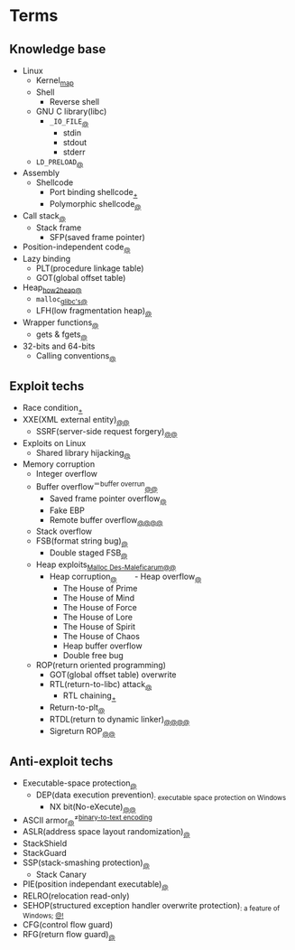 # Terms


## Knowledge base
  - Linux
    - Kernel<sub>[map](http://www.makelinux.net/kernel_map/)</sub>
    - Shell
      - Reverse shell
    - GNU C library(libc)
      - `_IO_FILE`<sub>[@](http://hacksg.tistory.com/35)</sub>
        - stdin
        - stdout
        - stderr
    - `LD_PRELOAD`<sub>[@](https://rafalcieslak.wordpress.com/2013/04/02/dynamic-linker-tricks-using-ld_preload-to-cheat-inject-features-and-investigate-programs/)</sub>
  - Assembly
    - Shellcode
      - Port binding shellcode<sub>[+](http://pwnbit.kr/34)</sub>
      - Polymorphic shellcode<sub>[@](https://gist.github.com/wlzla000/3b3b23b71d0cd9dd29086929247e3ad5#file-polymorphic_shellcode_meaning-korean-md)</sub>
  - Call stack<sub>[@](https://en.wikipedia.org/wiki/Call_stack)</sub>
    - Stack frame
      - SFP(saved frame pointer)
  - Position-independent code<sub>[@](https://en.wikipedia.org/wiki/Position-independent_code)</sub>
  - Lazy binding
    - PLT(procedure linkage table)
    - GOT(global offset table)
  - Heap<sub>[how2heap](https://github.com/shellphish/how2heap)[@](http://tribal1012.tistory.com/45)</sub>
    - `malloc`<sub>[glibc's](http://mashirogod.dothome.co.kr/index.php/2016/05/11/glibc-malloc-1/)[@](http://tribal1012.tistory.com/78)</sub>
    - LFH(low fragmentation heap)<sub>[@](http://blog.naver.com/websearch/70084608475)</sub>
  - Wrapper functions<sub>[@](https://en.wikipedia.org/wiki/Wrapper_function#Library_functions_and_system_calls)</sub>
    - gets & fgets<sub>[@](http://tribal1012.tistory.com/9)</sub>
  - 32-bits and 64-bits
    - Calling conventions<sub>[@](http://tribal1012.tistory.com/13)</sub>

## Exploit techs
  - Race condition<sub>[+](http://pwn3r.tistory.com/entry/Docs-Exploiting-Race-Condition-Vulnerability-with-Unix-Signal)</sub>
  - XXE(XML external entity)<sub>[@](http://hyunmini.tistory.com/66)[@](https://beistlab.files.wordpress.com/2015/01/grayhash_intro_xxe.pdf)</sub>
    - SSRF(server-side request forgery)<sub>[@](http://resources.infosecinstitute.com/the-ssrf-vulnerability/)[@](https://docs.google.com/document/d/1v1TkWZtrhzRLy0bYXBcdLUedXGb9njTNIJXa3u9akHM/edit)</sub>
  - Exploits on Linux
    - Shared library hijacking<sub>[@](http://sosal.tistory.com/125)</sub>
  - Memory corruption
    - Integer overflow
    - Buffer overflow<sup>＝buffer overrun</sup><sub>[@](https://en.wikipedia.org/wiki/Buffer_overflow)[@](http://research.hackerschool.org/Datas/Research_Lecture/overflow.txt)</sub>
      - Saved frame pointer overflow<sub>[@](http://research.hackerschool.org/Datas/Research_Lecture/sfp.txt)</sub>
      - Fake EBP
      - Remote buffer overflow<sub>[@](http://research.hackerschool.org/Datas/Research_Lecture/remote1.txt)[@](http://research.hackerschool.org/Datas/Research_Lecture/remote2.txt)[@](http://www.areanetworking.it/explanation-of-a-remote-buffer-overflow-vulnerability.html)[@](http://www.hackerschool.org/Sub_Html/HS_University/BOF/essential/PDF_Files/19.pdf)</sub>
    - Stack overflow
    - FSB(format string bug)<sub>[@](http://resources.infosecinstitute.com/format-string-bug-exploration)</sub>
      - Double staged FSB<sub>[@](http://pwn3r.tistory.com/attachment/cfile28.uf@2754A34951D4322D2D22A3.pdf)</sub>
    - Heap exploits<sub>[Malloc Des-Maleficarum](http://phrack.org/issues/66/10.html)</sub><sub>[@](http://www.mathyvanhoef.com/2013/02/understanding-heap-exploiting-heap.html)</sub><sub>[@](http://madbee.tistory.com/6)</sub>
      - Heap corruption<sub>[@](http://homes.soic.indiana.edu/yh33/Teaching/I433-2016/lec13-HeapAttacks.pdf)</sub>
        - Heap overflow<sub>[@](http://tribal1012.tistory.com/77)</sub>
          - The House of Prime
          - The House of Mind
          - The House of Force
          - The House of Lore
          - The House of Spirit
          - The House of Chaos
        - Heap buffer overflow
        - Double free bug
    - ROP(return oriented programming)
      - GOT(global offset table) overwrite
      - RTL(return-to-libc) attack<sub>[@](https://en.wikipedia.org/wiki/Return-to-libc_attack)</sub>
        - RTL chaining<sub>[+](http://pwn3r.tistory.com/entry/Docs-Linux-Binary-Exploitation-without-PPR-based-Callchaining)</sub>
      - Return-to-plt<sub>[@](https://en.wikipedia.org/wiki/Return-to-libc_attack)</sub>
      - RTDL(return to dynamic linker)<sub>[@](http://www.slideserve.com/avel/return-to-dynamic-linker)[@](http://blackcon.tistory.com/attachment/cfile3.uf@25402048547742A0239402.pdf)[@](http://gooverto.tistory.com/attachment/cfile28.uf@21305D3B52FD21730AF17D.pdf)[@](http://gooverto.tistory.com/entry/Return-To-DL-Exploitation)</sub>
      - Sigreturn ROP<sub>[@](http://0x36.blogspot.kr/2014/06/sigreturn-rop-exploitation-technique.html)[@](http://tribal1012.tistory.com/16)</sub>

## Anti-exploit techs
  - Executable-space protection<sub>[@](https://en.wikipedia.org/wiki/Executable_space_protection)</sub>
    - DEP(data execution prevention)<sub>: executable space protection on Windows</sub>
      - NX bit(No-eXecute)<sub>[@](http://s2kiess.blog.me/220027464834)[@](https://en.wikipedia.org/wiki/NX_bit)</sub>
  - ASCII armor<sub>[@](http://s2kiess.blog.me/220028141641)</sub><sup>≠[binary-to-text encoding](https://en.wikipedia.org/wiki/Binary-to-text_encoding)</sup>
  - ASLR(address space layout randomization)<sub>[@](https://en.wikipedia.org/wiki/Address_space_layout_randomization)</sub>
  - StackShield
  - StackGuard
  - SSP(stack-smashing protection)<sub>[@](https://en.wikipedia.org/wiki/Buffer_overflow_protection#GNU_Compiler_Collection_.28GCC.29)</sub>
    - Stack Canary
  - PIE(position independant executable)<sub>[@](http://tribal1012.tistory.com/64)</sub>
  - RELRO(relocation read-only)
  - SEHOP(structured exception handler overwrite protection)<sub>: a feature of Windows; [@](https://support.microsoft.com/ko-kr/help/956607/how-to-enable-structured-exception-handling-overwrite-protection-sehop-in-windows-operating-systems)[!](https://support.microsoft.com/ko-kr/help/956607/how-to-enable-structured-exception-handling-overwrite-protection-sehop-in-windows-operating-systems)</sub>
  - CFG(control flow guard)
  - RFG(return flow guard)<sub>[@](http://xlab.tencent.com/en/2016/11/02/return-flow-guard/)</sub>
